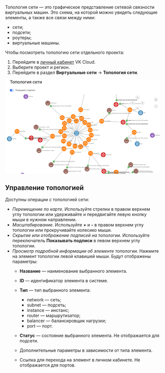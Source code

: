 Топология сети — это графическое представление сетевой связности виртуальных машин. Это схема, на которой можно увидеть следующие элементы, а также все связи между ними:

- сети;
- подсети;
- роутеры;
- виртуальные машины.

Чтобы посмотреть топологию сети отдельного проекта:

1. Перейдите в [личный кабинет](https://mcs.mail.ru/app/) VK Cloud.
1. Выберите проект и регион.
1. Перейдите в раздел **Виртуальные сети** → **Топология сети**.

![](./assets/view-topology.png)

## Управление топологией

Доступны операции с топологией сети:

- *Перемещение по карте*. Используйте стрелки в правом верхнем углу топологии или удерживайте и передвигайте левую кнопку мыши в нужном направлении.
- *Масштабирование*. Используйте **+** и **-** в правом верхнем углу топологии или прокручивайте колесико мыши.
- *Скрытие или отображение подписей на топологии*. Используйте переключатель **Показывать подписи** в левом верхнем углу топологии.
- *Просмотр подробной информации об элементе топологии*. Нажмите на элемент топологии левой клавишей мыши. Будут отображены параметры:
  - **Название** — наименование выбранного элемента.
  - **ID** — идентификатор элемента в системе.
  - **Тип** — тип выбранного элемента:

    - network — сеть;
    - subnet — подсеть;
    - instance — инстанс;
    - router — маршрутизатор;
    - balancer — балансировщик нагрузки;
    - port — порт.

  - **Статус** — состояние выбранного элемента. Не отображается для подсети. <!-- todo заполнить возможные статусы-->
  - Дополнительные параметры в зависимости от типа элемента.
  - Ссылка для перехода на элемент в личном кабинете. Не отображается для портов.
